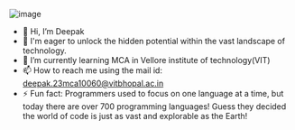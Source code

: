 ![image](https://github.com/Deepak23mca10060/Deepak23mca10060/assets/153703004/e6ec72eb-4d1f-4c5d-905b-8c44825f895b)

- 👋 Hi, I’m Deepak
- 👀 I'm eager to unlock the hidden potential within the vast landscape of technology.
- 🌱 I’m currently learning MCA in Vellore institute of technology(VIT)
- 📫 How to reach me using the  mail id: deepak.23mca10060@vitbhopal.ac.in
- ⚡ Fun fact: Programmers used to focus on one language at a time, but today there are over 700 programming languages!  Guess they decided the world of code is just as vast and explorable as the Earth!

